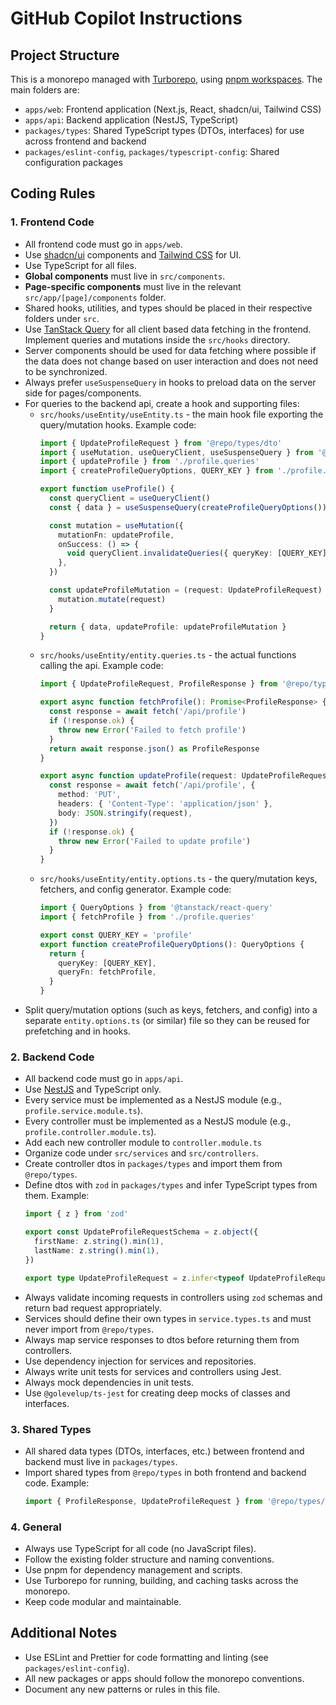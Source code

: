 # GitHub Copilot Instructions

## Project Structure

This is a monorepo managed with [Turborepo](https://turbo.build/), using [pnpm workspaces](https://pnpm.io/workspaces). The main folders are:

- `apps/web`: Frontend application (Next.js, React, shadcn/ui, Tailwind CSS)
- `apps/api`: Backend application (NestJS, TypeScript)
- `packages/types`: Shared TypeScript types (DTOs, interfaces) for use across frontend and backend
- `packages/eslint-config`, `packages/typescript-config`: Shared configuration packages

## Coding Rules

### 1. Frontend Code

- All frontend code must go in `apps/web`.
- Use [shadcn/ui](https://ui.shadcn.com/) components and [Tailwind CSS](https://tailwindcss.com/) for UI.
- Use TypeScript for all files.
- **Global components** must live in `src/components`.
- **Page-specific components** must live in the relevant `src/app/[page]/components` folder.
- Shared hooks, utilities, and types should be placed in their respective folders under `src`.
- Use [TanStack Query](https://tanstack.com/query/latest) for all client based data fetching in the frontend. Implement queries and mutations inside the `src/hooks` directory.
- Server components should be used for data fetching where possible if the data does not change based on user interaction and does not need to be synchronized.
- Always prefer `useSuspenseQuery` in hooks to preload data on the server side for pages/components.
- For queries to the backend api, create a hook and supporting files:
  - `src/hooks/useEntity/useEntity.ts` - the main hook file exporting the query/mutation hooks. Example code:
    ```ts
    import { UpdateProfileRequest } from '@repo/types/dto'
    import { useMutation, useQueryClient, useSuspenseQuery } from '@tanstack/react-query'
    import { updateProfile } from './profile.queries'
    import { createProfileQueryOptions, QUERY_KEY } from './profile.options'

    export function useProfile() {
      const queryClient = useQueryClient()
      const { data } = useSuspenseQuery(createProfileQueryOptions())

      const mutation = useMutation({
        mutationFn: updateProfile,
        onSuccess: () => {
          void queryClient.invalidateQueries({ queryKey: [QUERY_KEY] })
        },
      })

      const updateProfileMutation = (request: UpdateProfileRequest) => {
        mutation.mutate(request)
      }

      return { data, updateProfile: updateProfileMutation }
    }
    ```
  - `src/hooks/useEntity/entity.queries.ts` - the actual functions calling the api. Example code:
    ```ts
    import { UpdateProfileRequest, ProfileResponse } from '@repo/types/dto'

    export async function fetchProfile(): Promise<ProfileResponse> {
      const response = await fetch('/api/profile')
      if (!response.ok) {
        throw new Error('Failed to fetch profile')
      }
      return await response.json() as ProfileResponse
    }

    export async function updateProfile(request: UpdateProfileRequest): Promise<void> {
      const response = await fetch('/api/profile', {
        method: 'PUT',
        headers: { 'Content-Type': 'application/json' },
        body: JSON.stringify(request),
      })
      if (!response.ok) {
        throw new Error('Failed to update profile')
      }
    }
    ```
  - `src/hooks/useEntity/entity.options.ts` - the query/mutation keys, fetchers, and config generator. Example code:
    ```ts
    import { QueryOptions } from '@tanstack/react-query'
    import { fetchProfile } from './profile.queries'
    
    export const QUERY_KEY = 'profile'
    export function createProfileQueryOptions(): QueryOptions {
      return {
        queryKey: [QUERY_KEY],
        queryFn: fetchProfile,
      }
    }
    ```
- Split query/mutation options (such as keys, fetchers, and config) into a separate `entity.options.ts` (or similar) file so they can be reused for prefetching and in hooks.

### 2. Backend Code

- All backend code must go in `apps/api`.
- Use [NestJS](https://nestjs.com/) and TypeScript only.
- Every service must be implemented as a NestJS module (e.g., `profile.service.module.ts`).
- Every controller must be implemented as a NestJS module (e.g., `profile.controller.module.ts`).
- Add each new controller module to `controller.module.ts`
- Organize code under `src/services` and `src/controllers`.
- Create controller dtos in `packages/types` and import them from `@repo/types`.
- Define dtos with `zod` in `packages/types` and infer TypeScript types from them. Example:
  ```ts
  import { z } from 'zod'

  export const UpdateProfileRequestSchema = z.object({
    firstName: z.string().min(1),
    lastName: z.string().min(1),
  })

  export type UpdateProfileRequest = z.infer<typeof UpdateProfileRequestSchema>
  ```
- Always validate incoming requests in controllers using `zod` schemas and return bad request appropriately.
- Services should define their own types in `service.types.ts` and must never import from `@repo/types`.
- Always map service responses to dtos before returning them from controllers.
- Use dependency injection for services and repositories.
- Always write unit tests for services and controllers using Jest.
- Always mock dependencies in unit tests.
- Use `@golevelup/ts-jest` for creating deep mocks of classes and interfaces.

### 3. Shared Types

- All shared data types (DTOs, interfaces, etc.) between frontend and backend must live in `packages/types`.
- Import shared types from `@repo/types` in both frontend and backend code. Example:
  ```ts
  import { ProfileResponse, UpdateProfileRequest } from '@repo/types/dto'
  ```

### 4. General

- Always use TypeScript for all code (no JavaScript files).
- Follow the existing folder structure and naming conventions.
- Use pnpm for dependency management and scripts.
- Use Turborepo for running, building, and caching tasks across the monorepo.
- Keep code modular and maintainable.

## Additional Notes

- Use ESLint and Prettier for code formatting and linting (see `packages/eslint-config`).
- All new packages or apps should follow the monorepo conventions.
- Document any new patterns or rules in this file.
